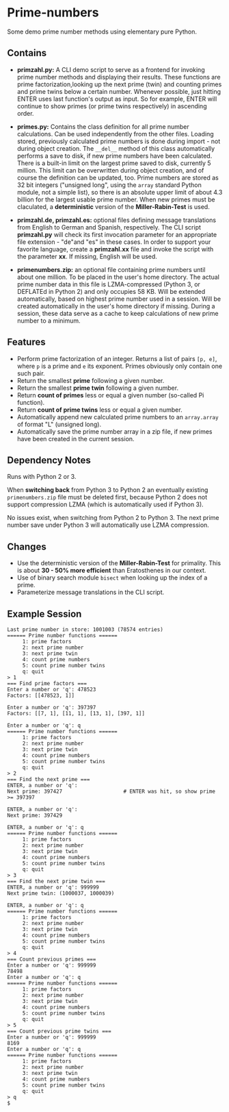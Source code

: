 # Prime-numbers
Some demo prime number methods using elementary pure Python.
## Contains              
* **primzahl.py:** A CLI demo script to serve as a frontend for invoking prime number methods and displaying their results. These functions are prime factorization,looking up the next prime (twin) and counting primes and prime twins below a certain number. Whenever possible, just hitting ENTER uses last function's output as input. So for example, ENTER will continue to show primes (or prime twins respectively) in ascending order.

* **primes.py:** Contains the class definition for all prime number calculations. Can be used independently from the other files. Loading stored, previously calculated prime numbers is done during import - not during object creation. The `__del__` method of this class automatically performs a save to disk, if new prime numbers have been calculated. There is a built-in limit on the largest prime saved to disk, currently 5 million. This limit can be overwritten during object creation, and of course the definition can be updated, too. Prime numbers are stored as 32 bit integers ("unsigned long", using the `array` standard Python module, not a simple list), so there is an absolute upper limit of about 4.3 billion for the largest usable prime number. When new primes must be claculated, a **deterministic** version of the **Miller-Rabin-Test** is used.

* **primzahl.de, primzahl.es:** optional files defining message translations from English to German and Spanish, respectively. The CLI script **primzahl.py** will check its first invocation parameter for an appropriate file extension - "de"and "es" in these cases.  In order to support your favorite language, create a **primzahl.xx** file and invoke the script with the parameter **xx**. If missing, English will be used.

* **primenumbers.zip:** an optional file containing prime numbers until about one million. To be placed in the user's home directory. The actual prime number data in this file is LZMA-compressed (Python 3, or DEFLATEd in Python 2) and only occupies 58 KB. Will be extended automatically, based on highest prime number used in a session. Will be created automatically in the user's home directory if missing. During a session, these data serve as a cache to keep calculations of new prime number to a minimum.

## Features
* Perform prime factorization of an integer. Returns a list of pairs `[p, e]`, where `p` is a prime and `e` its exponent. Primes obviously only contain one such pair.
* Return the smallest **prime** following a given number.
* Return the smallest **prime twin** following a given number. 
* Return **count of primes** less or equal a given number (so-called Pi function). 
* Return **count of prime twins** less or equal a given number. 
* Automatically append new calculated prime numbers to an `array.array` of format "L" (unsigned long).
* Automatically save the prime number array in a zip file, if new primes have been created in the current session.

## Dependency Notes
Runs with Python 2 or 3.

When **switching back** from Python 3 to Python 2 an eventually existing `primenumbers.zip` file must be deleted first, because Python 2 does not support compression LZMA (which is automatically used if Python 3).

No issues exist, when switching from Python 2 to Python 3. The next prime number save under Python 3 will automatically use LZMA compression.

## Changes
* Use the deterministic version of the **Miller-Rabin-Test** for primality. This is about **30 - 50% more efficient** than Eratosthenes in our context.
* Use of binary search module `bisect` when looking up the index of a prime.
* Parameterize message translations in the CLI script.

## Example Session

    Last prime number in store: 1001003 (78574 entries)
    ====== Prime number functions ======
         1: prime factors
         2: next prime number
         3: next prime twin
         4: count prime numbers
         5: count prime number twins
         q: quit
    > 1
    === Find prime factors ===
    Enter a number or 'q': 478523
    Factors: [[478523, 1]]

    Enter a number or 'q': 397397
    Factors: [[7, 1], [11, 1], [13, 1], [397, 1]]

    Enter a number or 'q': q
    ====== Prime number functions ======
         1: prime factors
         2: next prime number
         3: next prime twin
         4: count prime numbers
         5: count prime number twins
         q: quit
    > 2
    === Find the next prime ===
    ENTER, a number or 'q':
    Next prime: 397427                    # ENTER was hit, so show prime >= 397397

    ENTER, a number or 'q':
    Next prime: 397429

    ENTER, a number or 'q': q
    ====== Prime number functions ======
         1: prime factors
         2: next prime number
         3: next prime twin
         4: count prime numbers
         5: count prime number twins
         q: quit
    > 3
    === Find the next prime twin ===
    ENTER, a number or 'q': 999999
    Next prime twin: (1000037, 1000039)

    ENTER, a number or 'q': q
    ====== Prime number functions ======
         1: prime factors
         2: next prime number
         3: next prime twin
         4: count prime numbers
         5: count prime number twins
         q: quit
    > 4
    === Count previous primes ===
    Enter a number or 'q': 999999
    78498
    Enter a number or 'q': q
    ====== Prime number functions ======
         1: prime factors
         2: next prime number
         3: next prime twin
         4: count prime numbers
         5: count prime number twins
         q: quit
    > 5
    === Count previous prime twins ===
    Enter a number or 'q': 999999
    8169
    Enter a number or 'q': q
    ====== Prime number functions ======
         1: prime factors
         2: next prime number
         3: next prime twin
         4: count prime numbers
         5: count prime number twins
         q: quit
    > q
    $
